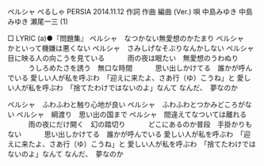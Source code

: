 ペルシャ
ぺるしゃ
PERSIA
2014.11.12
作詞  作曲  編曲 (Ver.)   唄
中島みゆき   中島みゆき   瀬尾一三 (1)
 
□ LYRIC (a)●『問題集』
ペルシャ　なつかない無愛想のかたまり
ペルシャ　かといって機嫌は悪くない
ペルシャ　さみしげなそぶりなんかしない
ペルシャ　目に映る人の向こうを見ている
　　　雨の夜は眠たい　無愛想のうわぬり
　　　うしろめたさを誘う　無口な時間
　　　思い出しかけてる　誰かが呼んでいる
愛しい人が私を呼ぶわ　「迎えに来たよ、さあ行（ゆ）こうね」と
愛しい人が私を呼ぶわ　「捨てたわけではないのよ」なんて
なんだ、　夢なのか

ペルシャ　ふわふわと触り心地が良い
ペルシャ　ふわふわとつかみどころがない
ペルシャ　綱渡り　思い出の国まで
ペルシャ　間違えてなついては離れる
　　　雨の夜にだけ開く　幻の踏切り
　　　どこにあるのか普段　手掛かりもない
　　　思い出しかけてる　誰かが呼んでいる
愛しい人が私を呼ぶわ　「迎えに来たよ、さあ行（ゆ）こうね」と
愛しい人が私を呼ぶわ　「捨てたわけではないのよ」なんて
なんだ、　夢なのか